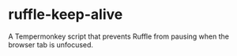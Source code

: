 # ruffle-keep-alive
A Tempermonkey script that prevents Ruffle from pausing when the browser tab is unfocused.
